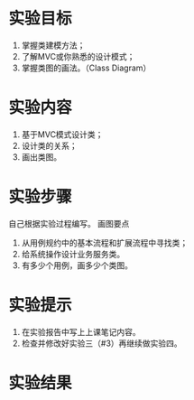 # 实验目标
1. 掌握类建模方法；
2. 了解MVC或你熟悉的设计模式；
3. 掌握类图的画法。（Class Diagram）
# 实验内容
1. 基于MVC模式设计类；
2. 设计类的关系；
3. 画出类图。
# 实验步骤
自己根据实验过程编写。
画图要点
1. 从用例规约中的基本流程和扩展流程中寻找类；
2. 给系统操作设计业务服务类。
3. 有多少个用例，画多少个类图。
# 实验提示
1. 在实验报告中写上上课笔记内容。
2. 检查并修改好实验三（#3）再继续做实验四。
# 实验结果
